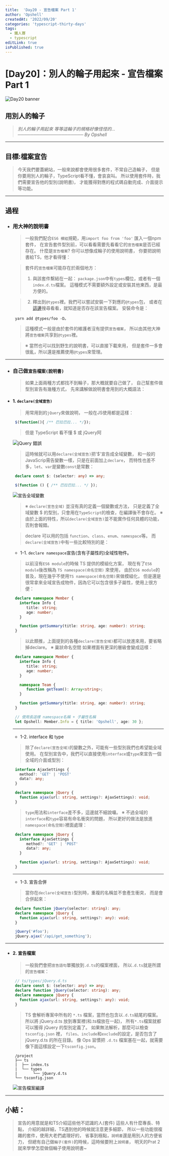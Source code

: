 ```yaml
---
title:  'Day20 - 宣告檔案 Part 1'
author: 'Opshell'
createdAt: '2022/09/20'
categories: 'typescript-thirty-days'
tags:
  - 鐵人賽
  - typescript
editLink: true
isPublished: true
---
```


# [Day20]：別人的輪子用起來 - 宣告檔案 Part 1
![Day20 banner](https://ithelp.ithome.com.tw/upload/images/20220920/2010991892ajT5Gdpw.jpg)

## 用別人的輪子
   > *別人的輪子用起來*
   > *等等這輪子的規格好像怪怪的...*
   > *───────────────────── By Opshell*

---
## 目標:檔案宣告
   > 今天我們要蓋網站，一般來說都會使用很多套件，不常自己造輪子，
   > 但是你要用別人的輪子，TypeScript看不懂，會哀哀叫。
   > 所以使用套件時，我們需要宣告他的型別(說明書)，
   > 才能獲得對應的程式碼自動完成、介面提示等功能。

---
## 過程
- ### 用大神的說明書
   > 一般我們配合`ES6 模組`規範，用`import foo from 'foo'` 匯入一個npm套件，
   > 在宣告套件型別前，可以看看需要先看看它的`宣告檔案`是否已經存在。
   > 什麼是`宣告檔案`? 你可以想像成輪子的使用說明書，
   > 你要把說明書給TS，他才看得懂：

   > 套件的`宣告檔案`可能存在於兩個地方：
   > 1. 與該套件繫結在一起：
   >    `package.json`中有`types`欄位，或者有一個`index.d.ts`檔案。
   >    這種模式不需要額外設定或安裝其他東西，是最方便的。

   > 2. 釋出到`@types`裡。我們可以嘗試安裝一下對應的`@types`包，
   >    或者在[這邊](https://www.typescriptlang.org/dt/search?search=)搜尋看看，就知道是否存在該宣告檔案。
   >    安裝命令是：
   ```shell
    yarn add @types/foo -D。
   ```
   > 這種模式一般是由於套件的維護者沒有提供`宣告檔案`，
   > 所以由其他大神將`宣告檔案`共享到`@types`裡。

   > ※ 當然也可以找到野生的說明書，可以直接下載來用，
   >   但是套件一多會很亂，所以還是推薦使用`@types`來管理。

---
- ### 自己做`宣告檔案(說明書)`
   > 如果上面兩種方式都找不到輪子，那大概就要自己做了，
   > 自己幫套件做型別宣告有幾種方式，
   > 先來講解做說明書會用到的大概語法：

- #### 1. `declare(全域宣告)`
   > 用常用到的`jQuery`來做說明，
   > 一般在JS使用都是這樣：
   ```javascript
    $(function(){ /** 巴拉巴拉... */});
   ```
   > 但是 TypeScript 看不懂 $ 或 jQuery阿

   ![jQuery 錯誤](https://ithelp.ithome.com.tw/upload/images/20220913/20109918yZCi2KU8i0.png)
   > 這時候就可以用`declare(全域宣告)`把'$'宣告成全域變數，
   > 和一般的JavaScrip需告變數一樣，只是在前面加上`declare`，
   > 而特性也差不多，`let`、`var`是變數`const`是常數：
   ```typescript
    declare const $: (selector: any) => any;

    $(function () { /** 巴拉巴拉... */ });
   ```
   ![宣告全域變數](https://ithelp.ithome.com.tw/upload/images/20220913/20109918MH0uHJ9bfs.png)
   > ※ `declare(宣告全域)` 並沒有真的定義一個變數或方法，
   >    只是定義了全域變數 $ 的型別，只會用在`TypeScript`的檢查，在編譯後不會存在。
   > ※ 由於上面的特性，所以`declare(全域宣告)`並不能實作任何具體的功能，否則會報錯。

   > declare 可以用的包括 `function`、`class`、`enum`、`namespace`等。
   > 而`declare(全域宣告)`中有一些比較特別的是：

   * 1-1. `declare namespace`宣告(含有子屬性的)全域性物件。
   > 以前沒有`ES6 module`的時候 TS 提供的模組化方案，
   > 現在有了`ES6 module`後改稱為 `TS namespace(命名空間)` 來使用，
   > 由於`ES6 module`的普及，現在幾乎不使用`TS namespace(命名空間)`來做模組化，
   > 但是還是很常拿來全域宣告成物件，因為它可以包含很多子屬性，使用上很方便：
   ```typescript
    declare namespace Member {
      interface Info {
         title: string;
         age: number;
      }

      function getSummary(title: string, age: number): string;
    }
   ```
   > 以此類推，上面提到的各種`declare(宣告全域)`都可以放進來用，要省略掉declare。
   > ※ 巢狀命名空間
   >    如果裡面有更深的層級會變成這樣：
   ```typescript
    declare namespace Member {
      interface Info {
         title: string;
         age: number;
      }

      namespace Team {
         function getTeam(): Array<string>;
      }

      function getSummary(title: string, age: number): string;
    }

    // 使用長這樣 namespace名稱 + 子屬性名稱
    let Opshell: Member.Info = { title: 'Opshell', age: 30 };
   ```

   ---
   * 1-2. interface 和 type
   > 除了`declare(宣告全域)`的變數之外，可能有一些型別我們也希望能全域使用。
   > 在型別宣告中，我們可以直接使用`interface`或`type`來宣告一個全域的介面或型別：
   ```typescript
    interface AjaxSettings {
      method?: 'GET' | 'POST'
      data?: any;
    }

    declare namespace jQuery {
      function ajax(url: string, settings?: AjaxSettings): void;
    }
   ```
   > `type`用法和`interface`差不多，這邊就不細說囉。
   > ※ 不過全域的`interface`和`type`容易有命名衝突的問題，
   >    所以更好的做法是放進`namespace(命名空間)`裡面處理：
   ```typescript
    declare namespace jQuery {
      interface AjaxSettings {
         method?: 'GET' | 'POST'
         data?: any;
      }

      function ajax(url: string, settings?: AjaxSettings): void;
    }
   ```

   ---
   * 1-3. 宣告合併
   > 當你在`declare(全域宣告)`型別時，重複的名稱並不會產生衝突，
   > 而是會合併起來：
   ```typescript
    declare function jQuery(selector: string): any;
    declare namespace jQuery {
      function ajax(url: string, settings?: any): void;
    }

    jQuery('#foo');
    jQuery.ajax('/api/get_something');
   ```

---
- #### 2. 宣告檔案
   > 一般我們會把`宣告語句`單獨放到`.d.ts`的檔案裡面，
   > 所以`.d.ts`就是所謂的`宣告檔案`：

   ```typescript
    // ts/types/jQuery.d.ts
    declare const $: (selector: any) => any;
    declare function jQuery(selector: string): any;
    declare namespace jQuery {
      function ajax(url: string, settings?: any): void;
    }
   ```
   > TS 會解析專案中所有的 `*.ts` 檔案，當然也包含以`.d.ts`結尾的檔案。
   > 所以將 jQuery.d.ts 放到專案裡(和.ts檔放在一起)，
   > 所有`*.ts`檔案就都可以獲得 jQuery 的型別定義了。
   > 如果無法解析，那麼可以檢查 `tsconfig.json` 裡，
   > `files`、`include`和`exclude`的設定，是否包含了 jQuery.d.ts 的所在目錄。
   > 像 Ops 習慣把 `.d.ts` 檔案塞在一起，就需要像下面這樣設定一下`tsconfig.json`。
   ```
    /project
    ├── ts
    |  ├── index.ts
    |  └── types
    |       └── jQuery.d.ts
    └── tsconfig.json
   ```
   ![宣告檔案編譯](https://ithelp.ithome.com.tw/upload/images/20220913/20109918pp3TaemvsZ.png)

---
## 小結：
> 宣告的用意就是和TS介紹這些他不認識的人(套件)
> 這些人有什麼專長、特點，
> 介紹的越詳細，TS遇到他的時候就注意更多細節，
> 所以一些功能很複雜的套件，使用大老們處理好的，
> 省事到極點，`說明書`還是用別人的方便省力，
> 但總有自己做`輪子(套件)`的時候，這時候要附上`說明書`，
> 明天的Prat 2 就來學學怎麼做個輪子使用說明書~
